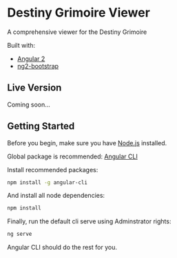 # Destiny Grimoire Viewer

A comprehensive viewer for the Destiny Grimoire

Built with:

* [Angular 2](https://angular.io/)
* [ng2-bootstrap](https://valor-software.com/ng2-bootstrap/)

## Live Version

Coming soon...

## Getting Started

Before you begin, make sure you have [Node.js](https://nodejs.org/en/) installed.

Global package is recommended: [Angular CLI](https://cli.angular.io/)

Install recommended packages:

```bash
npm install -g angular-cli
```

And install all node dependencies:

```bash
npm install
```

Finally, run the default cli serve using Adminstrator rights:

```bash
ng serve
```

Angular CLI should do the rest for you.
